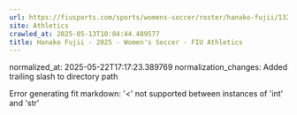 ```yaml
---
url: https://fiusports.com/sports/womens-soccer/roster/hanako-fujii/13226/
site: Athletics
crawled_at: 2025-05-13T10:04:44.489577
title: Hanako Fujii - 2025 - Women's Soccer - FIU Athletics
---
```

normalized_at: 2025-05-22T17:17:23.389769
normalization_changes: Added trailing slash to directory path

Error generating fit markdown: '<' not supported between instances of 'int' and 'str'